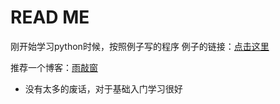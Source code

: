 # READ ME
 刚开始学习python时候，按照例子写的程序
                              例子的链接：[点击这里][1]


  推荐一个博客：[雨敲窗][2]


  [1]: http://www.runoob.com/python3/python3-examples.html
  [2]: http://blog.leanote.com/cate/qq-alan/python%E6%95%99%E7%A8%
  - 没有太多的废话，对于基础入门学习很好